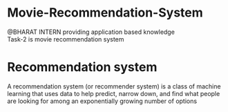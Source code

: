 # Movie-Recommendation-System
@BHARAT INTERN providing application based knowledge <br>
Task-2 is movie recommendation system <br>
# Recommendation system
A recommendation system (or recommender system) is a class of machine learning that uses data to help predict, narrow down, and find what people are looking for among an exponentially growing number of options

